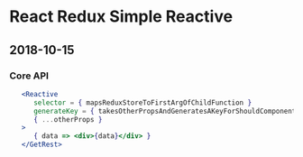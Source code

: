 # React Redux Simple Reactive

## 2018-10-15

### Core API

```jsx
   <Reactive
      selector = { mapsReduxStoreToFirstArgOfChildFunction }
      generateKey = { takesOtherPropsAndGeneratesAKeyForShouldComponentUpdate }
      { ...otherProps }
   >
      { data => <div>{data}</div> }
   </GetRest>
```

